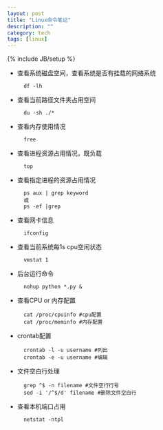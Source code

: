 ```yaml
---
layout: post
title: "Linux命令笔记"
description: ""
category: tech
tags: [linux]
---
```

{% include JB/setup %}


* 查看系统磁盘空间，查看系统是否有挂载的网络系统

        df -lh
    

* 查看当前路径文件夹占用空间

		du -sh ./*

* 查看内存使用情况

		free

* 查看进程资源占用情况，既负载

		top

* 查看指定进程的资源占用情况

		ps aux | grep keyword
		或
		ps -ef |grep

* 查看网卡信息

		ifconfig

* 查看当前系统每1s cpu空闲状态

		vmstat 1

* 后台运行命令

		nohup python *.py &

* 查看CPU or 内存配置

		cat /proc/cpuinfo #cpu配置
		cat /proc/meminfo #内存配置

* crontab配置

		crontab -l -u username #列出
		crontab -e -u username #编辑

* 文件空白行处理

		grep ^$ -n filename #文件空行行号
		sed -i '/^$/d' filename #删除文件空白行

* 查看本机端口占用

		netstat -ntpl
